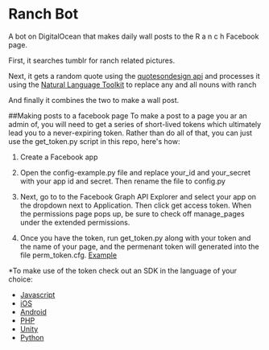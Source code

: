 # Ranch Bot
A bot on DigitalOcean that makes daily wall posts to the R a n c h Facebook page.

First, it searches tumblr for ranch related pictures.

Next, it gets a random quote using the [quotesondesign api](http://quotesondesign.com/) and processes it using the [Natural Language Toolkit](http://www.nltk.org/) to replace any and all nouns with ranch

 And finally it combines the two to make a wall post.


##Making posts to a facebook page
To make a post to a page you ar an admin of, you will need to get a series of short-lived tokens which ultimately lead you to a never-expiring token. Rather than do all of that, you can just use the get_token.py script in this repo, here's how:

1. Create a Facebook app

2. Open the config-example.py file and replace your_id and your_secret with your app id and secret. Then rename the file to config.py

3. Next, go to to the Facebook Graph API Explorer and select your app on the dropdown next to Application. Then click get access token. When the permissions page pops up, be sure to check off manage_pages under the extended permissions.

4. Once you have the token, run get_token.py along with your token and the name of your page, and the permenant token will generated into the file perm_token.cfg.
[Example](https://raw.githubusercontent.com/biggie96/RanchBot/master/example.png)

*To make use of the token check out an SDK in the language of your choice:
- [Javascript](https://developers.facebook.com/docs/javascript)
- [iOS](https://developers.facebook.com/docs/ios)
- [Android](https://developers.facebook.com/docs/android)
- [PHP](https://developers.facebook.com/docs/reference/php/4.0.0)
- [Unity](https://developers.facebook.com/docs/unity)
- [Python](http://facebook-sdk.readthedocs.org/en/latest/)
